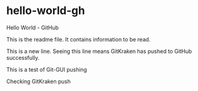 # hello-world-gh
Hello World - GitHub

This is the readme file. It contains information to be read.

This is a new line. Seeing this line means GitKraken has pushed to GitHub successfully.

This is a test of Git-GUI pushing

Checking GitKraken push

